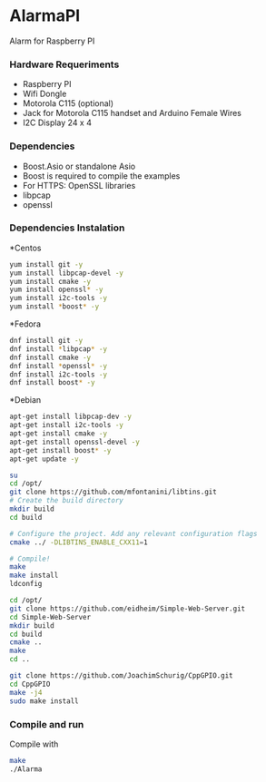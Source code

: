 # AlarmaPI
Alarm for Raspberry PI

### Hardware Requeriments
* Raspberry PI 
* Wifi Dongle
* Motorola C115 (optional)
* Jack for Motorola C115 handset and Arduino Female Wires 
* I2C Display 24 x 4

### Dependencies

* Boost.Asio or standalone Asio
* Boost is required to compile the examples
* For HTTPS: OpenSSL libraries 
* libpcap
* openssl
### Dependencies Instalation
*Centos
```sh
yum install git -y
yum install libpcap-devel -y
yum install cmake -y
yum install openssl* -y
yum install i2c-tools -y
yum install *boost* -y
```
*Fedora
```sh
dnf install git -y
dnf install *libpcap* -y
dnf install cmake -y
dnf install *openssl* -y
dnf install i2c-tools -y
dnf install boost* -y
```

*Debian
```sh
apt-get install libpcap-dev -y
apt-get install i2c-tools -y
apt-get install cmake -y
apt-get install openssl-devel -y
apt-get install boost* -y
apt-get update -y
```

```sh
su
cd /opt/
git clone https://github.com/mfontanini/libtins.git
# Create the build directory
mkdir build
cd build

# Configure the project. Add any relevant configuration flags
cmake ../ -DLIBTINS_ENABLE_CXX11=1

# Compile!
make
make install
ldconfig

cd /opt/
git clone https://github.com/eidheim/Simple-Web-Server.git
cd Simple-Web-Server
mkdir build
cd build
cmake ..
make
cd ..

git clone https://github.com/JoachimSchurig/CppGPIO.git
cd CppGPIO
make -j4
sudo make install

```

### Compile and run
Compile with
```sh
make
./Alarma
```
